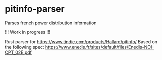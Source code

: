 # pitinfo-parser
Parses french power distribution information

!!! Work in progress !!!

Rust parser for https://www.tindie.com/products/Hallard/pitinfo/
Based on the following spec: https://www.enedis.fr/sites/default/files/Enedis-NOI-CPT_02E.pdf
